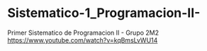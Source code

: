 # Sistematico-1_Programacion-II-
Primer Sistematico de Programacion II - Grupo 2M2
https://www.youtube.com/watch?v=kqBmsLvWU14
